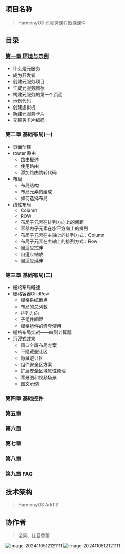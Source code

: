 ## 项目名称
> HarmonyOS 元服务课程授课课件

## 目录

### [第一章  环境与示例](https://atomgit.com/nutpi/hongmuxiangxun_nut_yuanfuwu/blob/master/chapter01/第一章环境与示例.md)

- 什么是元服务
- 成为开发者
- 创建元服务项目
- 生成元服务图标
- 构建元服务的第一个页面
- 示例代码
- 创建虚拟机 
- 新建元服务卡片
- 元服务卡片编码

### 第二章 基础布局(一)

- 页面创建
- router 路由
  - 路由概述
  - 使用路由
  - 添加路由跳转代码
- 布局
  - 布局结构
  - 布局元素的组成
  - 如何选择布局
- 线性布局
  - Column
  - ROW
  - 布局子元素在排列方向上的间距
  - 容器内子元素在水平方向上的排列
  - 布局子元素在主轴上的排列方式：Column
  - 布局子元素在主轴上的排列方式：Row
  - 自适应拉伸
  - 自适应缩放
  - 自适应延伸

### 第三章 基础布局(二)

- 栅格布局概述
- 栅格容器GridRow
  - 栅格系统断点
  - 布局的总列数
  - 排列方向
  - 子组件间距
  - 栅格组件的嵌套使用
- 栅格布局实战——四则计算器
- 沉浸式效果
  - 窗口全屏布局方案
  - 不隐藏避让区
  - 隐藏避让区
  - 组件安全区方案
  - 扩展安全区域属性原理
  - 背景图和视频场景
  - 图文示例

### 第四章 基础控件

### 第五章 

### 第六章 

### 第七章 

### 第八章 

### 第九章 FAQ

## 技术架构

> HarmonyOS ArkTS


## 协作者

> 坚果、红目香薰

![image-2024110512121111](https://atomgit.com/nutpi/hongmuxiangxun_nut_yuanfuwu/raw/master/logo%2Flogo.png)
![image-2024110512121111](https://atomgit.com/nutpi/hongmuxiangxun_nut_yuanfuwu/raw/master/logo%2Frandom_2_1024x1024.png)